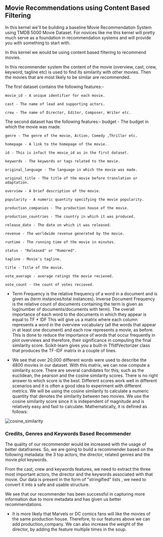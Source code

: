 ## Movie Recommendations using Content Based Filtering
In this kernel we'll be building a baseline Movie Recommendation System using TMDB 5000 Movie Dataset. For novices like me this kernel will pretty much serve as a foundation in recommendation systems and will provide you with something to start with.

In this kernel we would be using content based filtering to recommend movies.

In this recommender system the content of the movie (overview, cast, crew, keyword, tagline etc) is used to find its similarity with other movies. Then the movies that are most likely to be similar are recommended.

The first dataset contains the following features:- 
```
movie_id - A unique identifier for each movie.

cast - The name of lead and supporting actors.

crew - The name of Director, Editor, Composer, Writer etc.
```
The second dataset has the following features:- budget - The budget in which the movie was made.
```
genre - The genre of the movie, Action, Comedy ,Thriller etc.

homepage - A link to the homepage of the movie.

id - This is infact the movie_id as in the first dataset.

keywords - The keywords or tags related to the movie.

original_language - The language in which the movie was made.

original_title - The title of the movie before translation or adaptation.

overview - A brief description of the movie.

popularity - A numeric quantity specifying the movie popularity.

production_companies - The production house of the movie.

production_countries - The country in which it was produced.

release_date - The date on which it was released.

revenue - The worldwide revenue generated by the movie.

runtime - The running time of the movie in minutes.

status - "Released" or "Rumored".

tagline - Movie's tagline.

title - Title of the movie.

vote_average - average ratings the movie recieved.

vote_count - the count of votes recieved.
```

- Term Frequency is the relative frequency of a word in a document and is given as (term instances/total instances).
Inverse Document Frequency is the relative count of documents containing the term is given as log(number of documents/documents with term).
The overall importance of each word to the documents in which they appear is equal to TF * IDF
This will give us a matrix where each column represents a word in the overview vocabulary (all the words that appear in at least one document) and each row represents a movie, as before.
This is done to reduce the importance of words that occur frequently in plot overviews and therefore, their significance in computing the final similarity score.
Scikit-learn gives you a built-in TfIdfVectorizer class that produces the TF-IDF matrix in a couple of lines.


- We see that over 20,000 different words were used to describe the 4800 movies in our dataset.
With this matrix, we can now compute a similarity score. There are several candidates for this; such as the euclidean, the pearson and the cosine similarity scores. There is no right answer to which score is the best. Different scores work well in different scenarios and it is often a good idea to experiment with different metrics.
We will be using the cosine similarity to calculate a numeric quantity that denotes the similarity between two movies. We use the cosine similarity score since it is independent of magnitude and is relatively easy and fast to calculate.
Mathematically, it is defined as follows:

![cosine_similarity](https://user-images.githubusercontent.com/60546202/157675938-7acae7b1-39da-40e0-98d2-6bddecd1e7ab.png)

### Credits, Genres and Keywords Based Recommender
The quality of our recommender would be increased with the usage of better dataframes. So, we are going to build a recommender based on the following metadata: the 3 top actors, the director, related genres and the movie plot keywords.

From the cast, crew and keywords features, we need to extract the three most important actors, the director and the keywords associated with that movie. Our data is present in the form of "stringified" lists , we need to convert it into a safe and usable structure.

We see that our recommender has been successful in capturing more information due to more metadata and has given us better recommendations.

- It is more likely that Marvels or DC comics fans will like the movies of the same production house. Therefore, to our features above we can add production_company.
We can also increase the weight of the director, by adding the feature multiple times in the soup.


